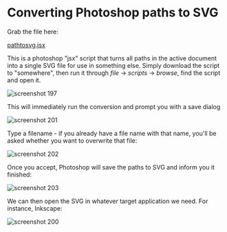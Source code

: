 # Converting Photoshop paths to SVG

Grab the file here:

<a href="https://raw.githubusercontent.com/Pomax/photoshop-paths-to-SVG/master/pathtosvg%2Cjsx" download>pathtosvg.jsx</a>

This is a photoshop "jsx" script that turns all paths in the active document
into a single SVG file for use in something else. Simply download the script
to "somewhere", then run it through *file* → *scripts* → *browse*, find the
script and open it.

![screenshot 197](https://cloud.githubusercontent.com/assets/177243/13687396/db3b5532-e6cf-11e5-9a50-b151e13b8761.png)

This will immediately run the conversion and prompt you with a save dialog

![screenshot 201](https://cloud.githubusercontent.com/assets/177243/13692086/257d7a1c-e6f3-11e5-96c7-acb5f5fb14b8.png)

Type a filename - if you already have a file name with that name, you'll be asked whether you want to overwrite that file:

![screenshot 202](https://cloud.githubusercontent.com/assets/177243/13692100/3b262d96-e6f3-11e5-8ef7-0315e989c0aa.png)

Once you accept, Photoshop will save the paths to SVG and inform you it finished:

![screenshot 203](https://cloud.githubusercontent.com/assets/177243/13692103/3ec50b84-e6f3-11e5-9662-b0060118419d.png)

We can then open the SVG in whatever target application we need. For instance, Inkscape:

![screenshot 200](https://cloud.githubusercontent.com/assets/177243/13687518/8dcc9968-e6d0-11e5-84c1-ebe3c45c6615.png)
